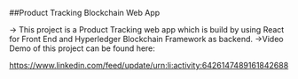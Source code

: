 ##Product Tracking Blockchain Web App

-> This project is a Product Tracking web app which is build by using React for Front End and Hyperledger Blockchain Framework as backend.
->Video Demo of this project can be found here:

  https://www.linkedin.com/feed/update/urn:li:activity:6426147489161842688
  
 
